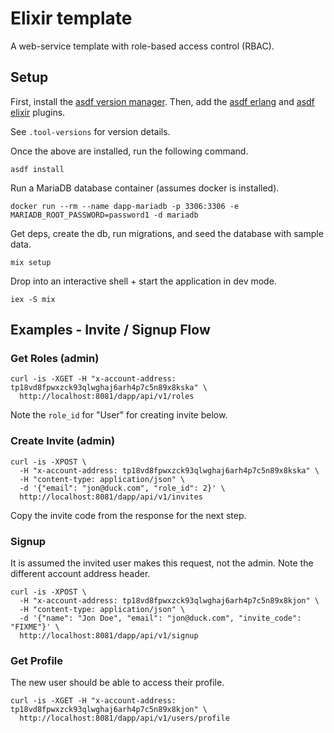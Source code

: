 # Elixir template

A web-service template with role-based access control (RBAC).

## Setup

First, install the [asdf version manager](https://asdf-vm.com/guide/getting-started.html).
Then, add the [asdf erlang](https://github.com/asdf-vm/asdf-erlang)
and [asdf elixir](https://github.com/asdf-vm/asdf-elixir)
plugins.

See `.tool-versions` for version details.

Once the above are installed, run the following command.

```shell
asdf install
```

Run a MariaDB database container (assumes docker is installed).

```shell
docker run --rm --name dapp-mariadb -p 3306:3306 -e MARIADB_ROOT_PASSWORD=password1 -d mariadb
```

Get deps, create the db, run migrations, and seed the database with sample data.

```shell
mix setup
```

Drop into an interactive shell + start the application in dev mode.

```shell
iex -S mix
```

## Examples - Invite / Signup Flow

### Get Roles (admin)

```shell
curl -is -XGET -H "x-account-address: tp18vd8fpwxzck93qlwghaj6arh4p7c5n89x8kska" \
  http://localhost:8081/dapp/api/v1/roles
```

Note the `role_id` for "User" for creating invite below.

### Create Invite (admin)

```shell
curl -is -XPOST \
  -H "x-account-address: tp18vd8fpwxzck93qlwghaj6arh4p7c5n89x8kska" \
  -H "content-type: application/json" \
  -d '{"email": "jon@duck.com", "role_id": 2}' \
  http://localhost:8081/dapp/api/v1/invites
```

Copy the invite code from the response for the next step.

### Signup

It is assumed the invited user makes this request, not the admin. Note the different account
address header.

```shell
curl -is -XPOST \
  -H "x-account-address: tp18vd8fpwxzck93qlwghaj6arh4p7c5n89x8kjon" \
  -H "content-type: application/json" \
  -d '{"name": "Jon Doe", "email": "jon@duck.com", "invite_code": "FIXME"}' \
  http://localhost:8081/dapp/api/v1/signup
```

### Get Profile

The new user should be able to access their profile.

```shell
curl -is -XGET -H "x-account-address: tp18vd8fpwxzck93qlwghaj6arh4p7c5n89x8kjon" \
  http://localhost:8081/dapp/api/v1/users/profile
```
